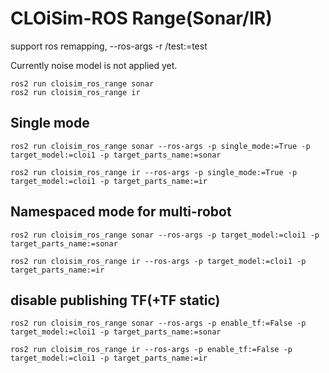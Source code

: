# CLOiSim-ROS Range(Sonar/IR)

support ros remapping, --ros-args -r /test:=test

Currently noise model is not applied yet.

```shell
ros2 run cloisim_ros_range sonar
ros2 run cloisim_ros_range ir
```

## Single mode

```shell
ros2 run cloisim_ros_range sonar --ros-args -p single_mode:=True -p target_model:=cloi1 -p target_parts_name:=sonar

ros2 run cloisim_ros_range ir --ros-args -p single_mode:=True -p target_model:=cloi1 -p target_parts_name:=ir
```

## Namespaced mode for multi-robot

```shell
ros2 run cloisim_ros_range sonar --ros-args -p target_model:=cloi1 -p target_parts_name:=sonar

ros2 run cloisim_ros_range ir --ros-args -p target_model:=cloi1 -p target_parts_name:=ir
```

## disable publishing TF(+TF static)

```shell
ros2 run cloisim_ros_range sonar --ros-args -p enable_tf:=False -p target_model:=cloi1 -p target_parts_name:=sonar

ros2 run cloisim_ros_range ir --ros-args -p enable_tf:=False -p target_model:=cloi1 -p target_parts_name:=ir
```
